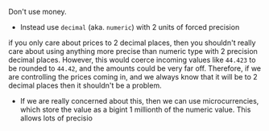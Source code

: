 
Don't use money.
- Instead use `decimal` (aka. `numeric`) with 2 units of forced precision

if you only care about prices to 2 decimal places, then you shouldn't really care about using anything more precise than numeric type with 2 precision decimal places. However, this would coerce incoming values like `44.423` to be rounded to `44.42`, and the amounts could be very far off. Therefore, if we are controlling the prices coming in, and we always know that it will be to 2 decimal places then it shouldn't be a problem.
- If we are really concerned about this, then we can use microcurrencies, which store the value as a bigint 1 millionth of the numeric value. This allows lots of precisio
